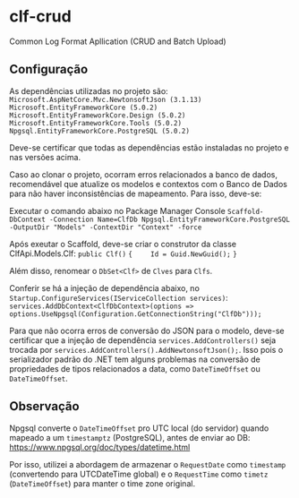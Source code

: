 # clf-crud
Common Log Format Apllication (CRUD and Batch Upload)

## Configuração

As dependências utilizadas no projeto são:
`Microsoft.AspNetCore.Mvc.NewtonsoftJson (3.1.13)`
`Microsoft.EntityFrameworkCore (5.0.2)`
`Microsoft.EntityFrameworkCore.Design (5.0.2)`
`Microsoft.EntityFrameworkCore.Tools (5.0.2)`
`Npgsql.EntityFrameworkCore.PostgreSQL (5.0.2)`

Deve-se certificar que todas as dependências estão instaladas no projeto e nas versões acima.

Caso ao clonar o projeto, ocorram erros relacionados a banco de dados, recomendável que atualize os modelos e contextos com o Banco de Dados para não haver inconsistências de mapeamento. Para isso, deve-se:

Executar o comando abaixo no Package Manager Console
`Scaffold-DbContext -Connection Name=ClfDb Npgsql.EntityFrameworkCore.PostgreSQL -OutputDir "Models" -ContextDir "Context" -force`

Após exeutar o Scaffold, deve-se criar o construtor da classe ClfApi.Models.Clf:
`public Clf()`
`{`
`    Id = Guid.NewGuid();`
`}`

Além disso, renomear o `DbSet<Clf>` de `Clves` para `Clfs`.

Conferir se há a injeção de dependência abaixo, no `Startup.ConfigureServices(IServiceCollection services)`:
`services.AddDbContext<ClfDbContext>(options => options.UseNpgsql(Configuration.GetConnectionString("ClfDb")));`

Para que não ocorra erros de conversão do JSON para o modelo, deve-se certificar que a injeção de dependência `services.AddControllers()` seja trocada por `services.AddControllers().AddNewtonsoftJson();`. Isso pois o serializador padrão do .NET tem alguns problemas na conversão de propriedades de tipos relacionados a data, como `DateTimeOffset` ou `DateTimeOffset`.

## Observação

Npgsql converte o `DateTimeOffset` pro UTC local (do servidor) quando mapeado a um `timestamptz` (PostgreSQL), antes de enviar ao DB:
https://www.npgsql.org/doc/types/datetime.html

Por isso, utilizei a abordagem de armazenar o `RequestDate` como `timestamp` (convertendo para UTCDateTime global) e o `RequestTime` como `timetz` (`DateTimeOffset`) para manter o time zone original.
